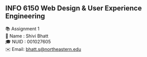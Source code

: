 ##   INFO 6150 Web Design & User Experience Engineering
📚  Assignment 1  </br>
🌱  Name : Shivi Bhatt </br>
🎓  NUID : 001027605   </br>
✉️  Email: bhatt.s@northeastern.edu </br>

